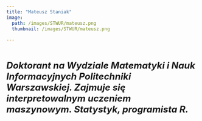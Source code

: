 ```yaml
---
title: "Mateusz Staniak"
image: 
  path: /images/STWUR/mateusz.png
  thumbnail: /images/STWUR/mateusz.png
 
---
```

<br/>

***<font size=5>Doktorant na Wydziale Matematyki i Nauk Informacyjnych Politechniki Warszawskiej. Zajmuje się interpretowalnym uczeniem maszynowym. Statystyk, programista R.</font>***



